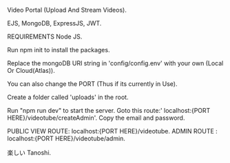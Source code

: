 Video Portal (Upload And Stream Videos).

EJS, MongoDB, ExpressJS, JWT.

REQUIREMENTS
Node JS.


Run npm init to install the packages.

Replace the mongoDB URI string in 'config/config.env' with your own (Local Or Cloud(Atlas)).

You can also change the PORT (Thus if its currently in Use).

Create a folder called 'uploads' in the root.

Run "npm run dev" to start the server.
Goto this route:' localhost:{PORT HERE}/videotube/createAdmin'.
Copy the email and password.

PUBLIC VIEW ROUTE: localhost:{PORT HERE}/videotube.
ADMIN ROUTE : localhost:{PORT HERE}/videotube/admin.


楽しい
Tanoshi.
